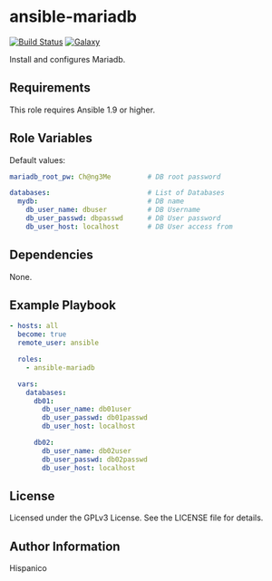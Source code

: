 ansible-mariadb
=========
[![Build Status](https://img.shields.io/travis/hispanico/ansible-mariadb.svg?style=flat-square)](https://travis-ci.org/hispanico/ansible-mariadb)
[![Galaxy](https://img.shields.io/badge/galaxy-hispanico.mariasb-blue.svg?style=flat-square)](https://galaxy.ansible.com/hispanico/mariadb/)

Install and configures Mariadb.

Requirements
------------

This role requires Ansible 1.9 or higher.

Role Variables
--------------

Default values:

```yaml
mariadb_root_pw: Ch@ng3Me         # DB root password

databases:                        # List of Databases
  mydb:                           # DB name
    db_user_name: dbuser          # DB Username
    db_user_passwd: dbpasswd      # DB User password
    db_user_host: localhost       # DB User access from
```

Dependencies
------------

None.

Example Playbook
----------------

```yaml
- hosts: all
  become: true
  remote_user: ansible

  roles:
    - ansible-mariadb

  vars:
    databases:                        
      db01:             
        db_user_name: db01user
        db_user_passwd: db01passwd
        db_user_host: localhost

      db02:             
        db_user_name: db02user
        db_user_passwd: db02passwd
        db_user_host: localhost     

```

License
-------

Licensed under the GPLv3 License. See the LICENSE file for details.

Author Information
------------------

Hispanico
